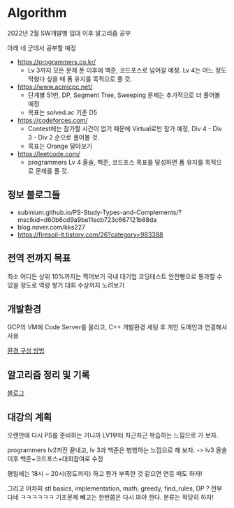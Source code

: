 # Algorithm

2022년 2월 SW개발병 입대 이후 알고리즘 공부

아래 네 군데서 공부할 예정

 - https://programmers.co.kr/
     * Lv 3까지 모든 문제 푼 이후에 백준, 코드포스로 넘어갈 예정. Lv 4는 어느 정도 막혔다 싶을 때 폼 유지를 목적으로 풀 것.
 - https://www.acmicpc.net/
     * 단계별 51번, DP, Segment Tree, Sweeping 문제는 추가적으로 더 풀어볼 예정
     * 목표는 solved.ac 기준 D5
 - https://codeforces.com/
     * Contest에는 참가할 시간이 없기 때문에 Virtual로만 참가 예정, Div 4 - Div 3 - Div 2 순으로 풀어볼 것.
     * 목표는 Orange 달아보기
 - https://leetcode.com/
     * programmers Lv 4 올솔, 백준, 코드포스 목표를 달성하면 폼 유지를 목적으로 문제를 풀 것.


## 정보 블로그들
 - subinium.github.io/PS-Study-Types-and-Complements/?msclkid=d60b6cd9a9be11ecb723c667121b88da
 - blog.naver.com/kks227
 - https://firesoil-it.tistory.com/26?category=983388

## 전역 전까지 목표
최소 어디든 상위 10%까지는 찍어보기
국내 대기업 코딩테스트 안전빵으로 통과할 수 있을 정도로 역량 쌓기
대회 수상까지 노려보기

## 개발환경
GCP의 VM에 Code Server를 올리고, C++ 개발환경 세팅 후 개인 도메인과 연결해서 사용

[환경 구성 방법](https://blog.hyelie.site/entry/GCP-VS-Code-Server?category=947331)

## 알고리즘 정리 및 기록
[블로그](https://blog.hyelie.site)

## 대강의 계획
오랜만에 다시 PS를 준비하는 거니까
LV1부터 차근차근 복습하는 느낌으로 가 보자.

programmers lv2까진 끝내고,
lv 3과 백준은 병행하는 느낌으로 해 보자.
    -> lv3 올솔 이후 백준+코드포스+대회참여로 수정

평일에는 18시 ~ 20시(정도까지) 하고 뭔가 부족한 것 같으면 연등 때도 하자!

그리고 어차피 stl basics, implementation, math, greedy, find_rules, DP
? 전부 다네 ㅋㅋㅋㅋㅋㅋ 기초문제 빼고는 한번쯤은 다시 봐야 한다. 분류는 적당히 하자!